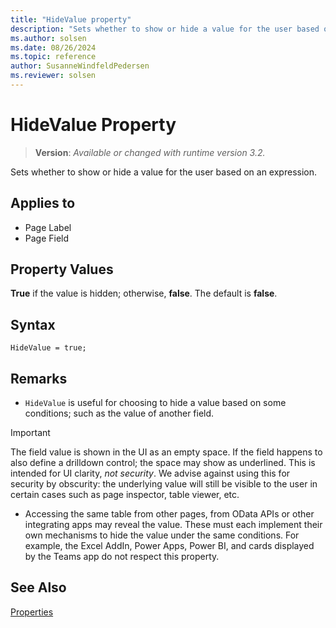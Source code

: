 ```yaml
---
title: "HideValue property"
description: "Sets whether to show or hide a value for the user based on an expression."
ms.author: solsen
ms.date: 08/26/2024
ms.topic: reference
author: SusanneWindfeldPedersen
ms.reviewer: solsen
---
```

[//]: # (START>DO_NOT_EDIT)
[//]: # (IMPORTANT:Do not edit any of the content between here and the END>DO_NOT_EDIT.)
[//]: # (Any modifications should be made in the .xml files in the ModernDev repo.)
# HideValue Property
> **Version**: _Available or changed with runtime version 3.2._

Sets whether to show or hide a value for the user based on an expression.

## Applies to
-   Page Label
-   Page Field

[//]: # (IMPORTANT: END>DO_NOT_EDIT)

## Property Values  

**True** if the value is hidden; otherwise, **false**. The default is **false**.  

## Syntax

```AL
HideValue = true;
```
  
## Remarks

- `HideValue` is useful for choosing to hide a value based on some conditions; such as the value of another field.
 
> [!IMPORTANT]  
> The field value is shown in the UI as an empty space. If the field happens to also define a drilldown control; the space may show as underlined. This is intended for UI clarity, *not security*. We advise against using this for security by obscurity: the underlying value will still be visible to the user in certain cases such as page inspector, table viewer, etc.

- Accessing the same table from other pages, from OData APIs or other integrating apps may reveal the value. These must each implement their own mechanisms to hide the value under the same conditions. For example, the Excel AddIn, Power Apps, Power BI, and cards displayed by the Teams app do not respect this property.

## See Also  

[Properties](devenv-properties.md)